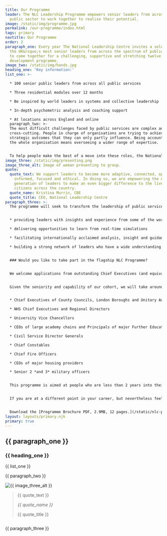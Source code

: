 ```yaml
---
title: Our Programme
leader: The NLC Leadership Programme empowers senior leaders from across the
  public sector to work together to realise their potential.
image: /static/img/programme.jpg
permalink: /our-programme/index.html
tags: primary
navtitle: Our Programme
order: 2
paragraph_one: Every year The National Leadership Centre invites a selection of
  the UK&rsquo;s most senior leaders from across the spectrum of public services
  to come together for a challenging, supportive and stretching twelve month
  development programme.
image_two: /static/img/hands.jpg
heading_one: 'Key information:'
list_one: >-

  * 100 senior public leaders from across all public services

  * Three residential modules over 12 months

  * Be inspired by world leaders in systems and collective leadership

  * In-depth psychometric analysis and coaching support

  * At locations across England and online
  paragraph_two: >-
  The most difficult challenges faced by public services are complex and
  cross-cutting. People in charge of organisations are trying to achieve
  strategic outcomes that they can only partly influence. Being accountable for
  the whole organisation means overseeing a wider range of expertise.


  To help people make the best of a move into these roles, the National Leadership Centre is delivering a flagship leadership programme, the first of its kind in bringing together top leaders from across the country.
image_three: /static/img/presenting.png
image_three_alt: Image of woman presenting to group.
quote:
  quote_text: We support leaders to become more adaptive, connected, open,
    informed, focused and ethical. In doing so, we are empowering the next
    generation of leaders to make an even bigger difference to the lives of
    citizens across the country.
  quote_name: Kristina Murrin, CBE
  quote_title: CEO, National Leadership Centre
paragraph_three: >-
  The programme will seek to transform the leadership of public services by:


  * providing leaders with insights and experience from some of the world’s foremost academics, practitioners and leaders

  * delivering opportunities to learn from real-time simulations

  * facilitating internationally acclaimed analysis, insight and guidance into participants’ leadership styles and how they can develop and progress

  * building a strong network of leaders who have a wide understanding of the work and challenges of their public sector peers


  ### Would you like to take part in the flagship NLC Programme?


  We welcome applications from outstanding Chief Executives (and equivalent) of publicly funded organisations delivering public services.


  Given the seniority and capability of our cohort, we will take around 100 delegates each year who we expect to be recognised as some of the best leaders in their field or sector. This includes, but is not exclusive to:


  * Chief Executives of County Councils, London Boroughs and Unitary Authorities

  * NHS Chief Executives and Regional Directors

  * University Vice Chancellors

  * CEOs of large academy chains and Principals of major Further Education colleges

  * Civil Service Director Generals

  * Chief Constables

  * Chief Fire Officers

  * CEOs of major housing providers

  * Senior 2 *and 3* military officers


  This programme is aimed at people who are less than 2 years into their first CEO role.


  If you are at a different point in your career, but nevertheless feel that you would benefit from this programme and provide an outstanding return on our investment, we would like to hear from you.


  Download the [Programme Brochure PDF, 2.9MB, 12 pages.](/static/nlc-programme-brochure.pdf)
layout: layouts/primary.njk
primary: true
---
```


<div class="leader-bar">
	<div class="container container--sm">
		<h2 class="large-body-text no-margin leader-bar__text">{{ paragraph_one }}</h2>
	</div>
</div>

<div class="image-centralised-text-block">
	<div class="image-centralised-text-block__image" style="background-image: url('{{ image_two }}');"></div>
	<div class="image-centralised-text-block__text">
		<div class="image-centralised-text-block__text__internal">
			<h3 class="h4-style bold">{{ heading_one }}</h3>
			<div class="header-highlight">
				<div class="h3-style">
    				{{ list_one }}
				</div>
    		</div>
    	</div>
    </div>

</div>

<div class="container container--sm dbl-vertical-padding">

{{ paragraph_two }}

</div>

<div class="image-quote-block">
	<div class="container container--wide container--two-col">
		<div class="column">
			<img class="media-full-width" src="{{ image_three }}" alt="{{ image_three_alt }}"/>
		</div>
		<div class="column column--card">
			<blockquote class="image-quote-block__card">
				<p class="large-body-text image-quote-block__quote">{{ quote_text }}</p>
				<footer>
					<cite class="h4-style bold no-margin">{{ quote_name }}</cite>
					<p class="no-margin">{{ quote_title }}</p>
				</footer>
			</blockquote>
		</div>
	</div>
</div>

<div class="container container--sm dbl-vertical-padding">

{{ paragraph_three }}

</div>
